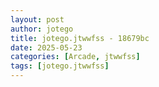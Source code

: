 ```yaml
---
layout: post
author: jotego
title: jotego.jtwwfss - 18679bc
date: 2025-05-23
categories: [Arcade, jtwwfss]
tags: [jotego.jtwwfss]
---
```


